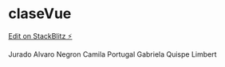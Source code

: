 # claseVue

[Edit on StackBlitz ⚡️](https://stackblitz.com/edit/vue-mrnjtx)

Jurado Alvaro
Negron Camila
Portugal Gabriela
Quispe Limbert

